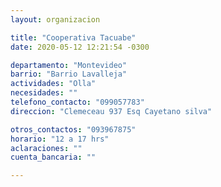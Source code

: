 ```yaml
---
layout: organizacion

title: "Cooperativa Tacuabe"
date: 2020-05-12 12:21:54 -0300

departamento: "Montevideo"
barrio: "Barrio Lavalleja"
actividades: "Olla"
necesidades: ""
telefono_contacto: "099057783"
direccion: "Clemeceau 937 Esq Cayetano silva"

otros_contactos: "093967875"
horario: "12 a 17 hrs"
aclaraciones: ""
cuenta_bancaria: ""

---
```

